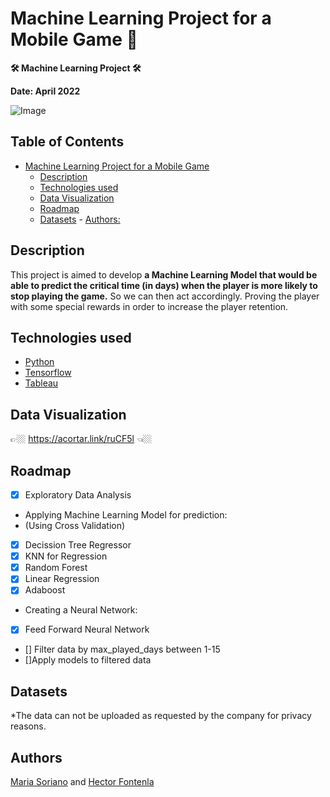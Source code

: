 # **Machine Learning Project for a Mobile Game 👾**
**🛠 Machine Learning Project 🛠**

**Date: April 2022**

![Image](https://media-exp1.licdn.com/dms/image/C561BAQE5kFBEK8uE5g/company-background_10000/0/1627261508254?e=2147483647&v=beta&t=NmleYA5R8K4yHWT5by7CeVDpbjNzgrB7pv5U4X-ZQBc)

## Table of Contents
- [Machine Learning Project for a Mobile Game](#machine-learning-project-for-a-mobile-game)
    - [Description](#description)
    - [Technologies used](#technologies-used)
    - [Data Visualization](#data-visualization)
    - [Roadmap](#roadmap)
    - [Datasets](#datasets)
            - [Authors:](#authors)

## Description
This project is aimed to develop **a Machine Learning Model that would be able to predict the critical time (in days) when the player is more likely to stop playing the game.**
So we can then act accordingly. Proving the player with some special rewards in order to increase the player retention.

## Technologies used
- [Python](https://www.python.org/)
- [Tensorflow](https://www.tensorflow.org/)
- [Tableau](https://public.tableau.com/en-us/s/)

## Data Visualization
👉🏼  https://acortar.link/ruCF5l  👈🏼

## Roadmap
- [x] Exploratory Data Analysis

- Applying Machine Learning Model for prediction:
- (Using Cross Validation)
- [x] Decission Tree Regressor 
- [x] KNN for Regression
- [x] Random Forest
- [x] Linear Regression
- [x] Adaboost

- Creating a Neural Network:
- [x] Feed Forward Neural Network

- [] Filter data by max_played_days between 1-15
- []Apply models to filtered data



## Datasets
*The data can not be uploaded as requested by the company for privacy reasons.

## Authors
[Maria Soriano](https://www.linkedin.com/in/sorianom/) and [Hector Fontenla](https://www.linkedin.com/in/hmartinfa/)
